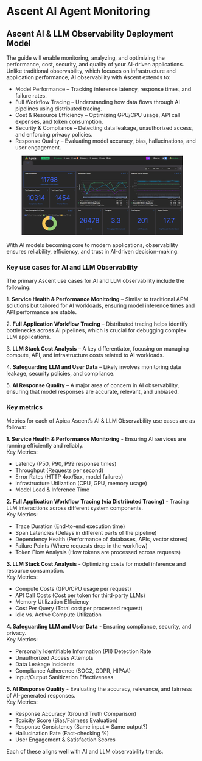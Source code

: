 # Ascent AI Agent Monitoring

## Ascent AI & LLM Observability Deployment Model

The guide will enable monitoring, analyzing, and optimizing the performance, cost, security, and quality of your AI-driven applications. Unlike traditional observability, which focuses on infrastructure and application performance, AI observability with Ascent extends to:

* Model Performance – Tracking inference latency, response times, and failure rates.
* Full Workflow Tracing – Understanding how data flows through AI pipelines using distributed tracing.
* Cost & Resource Efficiency – Optimizing GPU/CPU usage, API call expenses, and token consumption.
* Security & Compliance – Detecting data leakage, unauthorized access, and enforcing privacy policies.
* Response Quality – Evaluating model accuracy, bias, hallucinations, and user engagement.

<figure><img src="../../.gitbook/assets/image (3) (2).png" alt=""><figcaption></figcaption></figure>

With AI models becoming core to modern applications, observability ensures reliability, efficiency, and trust in AI-driven decision-making.

### Key use cases for AI and LLM Observability

The primary Ascent use cases for AI and LLM observability include the following:

1\.    **Service Health & Performance Monitoring** – Similar to traditional APM solutions but tailored for AI workloads, ensuring model inference times and API performance are stable.

2\.    **Full Application Workflow Tracing** – Distributed tracing helps identify bottlenecks across AI pipelines, which is crucial for debugging complex LLM applications.

3\.    **LLM Stack Cost Analysis** – A key differentiator, focusing on managing compute, API, and infrastructure costs related to AI workloads.

4\.    **Safeguarding LLM and User Data** – Likely involves monitoring data leakage, security policies, and compliance.

5\.    **AI Response Quality** – A major area of concern in AI observability, ensuring that model responses are accurate, relevant, and unbiased.

### Key metrics

Metrics for each of Apica Ascent’s AI & LLM Observability use cases are as follows:

**1. Service Health & Performance Monitoring** - Ensuring AI services are running efficiently and reliably.\
Key Metrics:

* Latency (P50, P90, P99 response times)
* Throughput (Requests per second)
* Error Rates (HTTP 4xx/5xx, model failures)
* Infrastructure Utilization (CPU, GPU, memory usage)
* Model Load & Inference Time

**2. Full Application Workflow Tracing (via Distributed Tracing)** - Tracing LLM interactions across different system components.\
Key Metrics:

* Trace Duration (End-to-end execution time)
* Span Latencies (Delays in different parts of the pipeline)
* Dependency Health (Performance of databases, APIs, vector stores)
* Failure Points (Where requests drop in the workflow)
* Token Flow Analysis (How tokens are processed across requests)

**3. LLM Stack Cost Analysis** - Optimizing costs for model inference and resource consumption.\
Key Metrics:

* Compute Costs (GPU/CPU usage per request)
* API Call Costs (Cost per token for third-party LLMs)
* Memory Utilization Efficiency
* Cost Per Query (Total cost per processed request)
* Idle vs. Active Compute Utilization

**4. Safeguarding LLM and User Data** - Ensuring compliance, security, and privacy.\
Key Metrics:

* Personally Identifiable Information (PII) Detection Rate
* Unauthorized Access Attempts
* Data Leakage Incidents
* Compliance Adherence (SOC2, GDPR, HIPAA)
* Input/Output Sanitization Effectiveness

**5. AI Response Quality** - Evaluating the accuracy, relevance, and fairness of AI-generated responses.\
Key Metrics:

* Response Accuracy (Ground Truth Comparison)
* Toxicity Score (Bias/Fairness Evaluation)
* Response Consistency (Same input = Same output?)
* Hallucination Rate (Fact-checking %)
* User Engagement & Satisfaction Scores

Each of these aligns well with AI and LLM observability trends.
